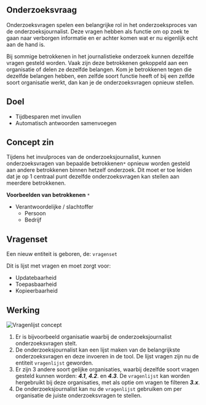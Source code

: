 
## Onderzoeksvraag

Onderzoeksvragen spelen een belangrijke rol in het onderzoeksproces van de onderzoeksjournalist. Deze vragen hebben als functie om op zoek te gaan naar verborgen informatie en er achter  komen wat er nu eigenlijk echt aan de hand is.

Bij sommige betrokkenen in het journalistieke onderzoek kunnen dezelfde vragen gesteld worden. Vaak zijn deze betrokkenen gekoppeld aan een organisatie of delen ze dezelfde belangen. Kom je betrokkenen tegen die dezelfde belangen hebben, een zelfde soort functie heeft of bij een zelfde soort organisatie werkt, dan kan je de onderzoeksvragen opnieuw stellen.

## Doel
* Tijdbesparen met invullen
* Automatisch antwoorden samenvoegen


## Concept zin

Tijdens het invulproces van de onderzoeksjournalist, kunnen onderzoeksvragen van bepaalde betrokkenen`*` opnieuw worden gesteld aan andere betrokkenen binnen hetzelf onderzoek. Dit moet er toe leiden dat je op 1 centraal punt dezelfde onderzoeksvragen kan stellen aan meerdere betrokkenen.

__Voorbeelden van betrokkenen__ `*`
* Verantwoordelijke / slachtoffer
  * Persoon
  * Bedrijf

## Vragenset

Een nieuw entiteit is geboren, de: `vragenset`

Dit is lijst met vragen en moet zorgt voor:
* Updatebaarheid
* Toepasbaarheid
* Kopieerbaarheid


## Werking
![Vragenlijst concept](content/vragenlijst-concept.png)


1. Er is bijvoorbeeld organisatie waarbij de onderzoeksjournalist onderzoeksvragen stelt.
2. De onderzoeksjournalist kan een lijst maken van de belangrijkste onderzoeksvragen en deze invoeren in de tool. De lijst vragen zijn nu de entiteit `vragenlijst` geworden.
3. Er zijn 3 andere soort gelijke organisaties, waarbij dezelfde soort vragen gesteld kunnen worden: ***4.1***, ***4.2***. en ***4.3***. De `vragenlijst` kan worden hergebruikt bij deze organisaties, met als optie om vragen te filteren ***3.x***.
4. De onderzoeksjournalist kan nu de `vragenlijst` gebruiken om per organisatie de juiste onderzoeksvragen te stellen.





